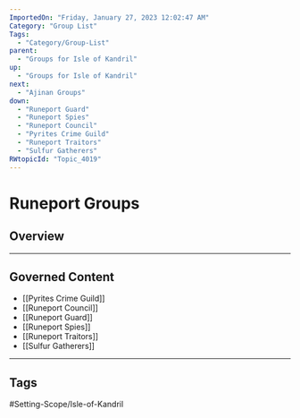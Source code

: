 ```yaml
---
ImportedOn: "Friday, January 27, 2023 12:02:47 AM"
Category: "Group List"
Tags:
  - "Category/Group-List"
parent:
  - "Groups for Isle of Kandril"
up:
  - "Groups for Isle of Kandril"
next:
  - "Ajinan Groups"
down:
  - "Runeport Guard"
  - "Runeport Spies"
  - "Runeport Council"
  - "Pyrites Crime Guild"
  - "Runeport Traitors"
  - "Sulfur Gatherers"
RWtopicId: "Topic_4019"
---
```

# Runeport Groups
## Overview
---
## Governed Content
- [[Pyrites Crime Guild]]
- [[Runeport Council]]
- [[Runeport Guard]]
- [[Runeport Spies]]
- [[Runeport Traitors]]
- [[Sulfur Gatherers]]


---
## Tags
#Setting-Scope/Isle-of-Kandril

